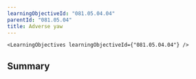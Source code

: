 ```yaml
---
learningObjectiveId: "081.05.04.04"
parentId: "081.05.04"
title: Adverse yaw
---
```


```tsx eval
<LearningObjectives learningObjectiveId={"081.05.04.04"} />
```

## Summary
